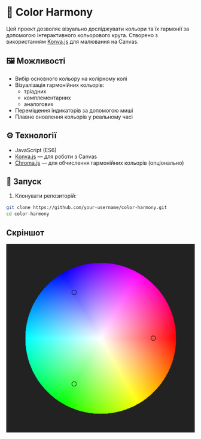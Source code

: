# 🎨 Color Harmony

Цей проект дозволяє візуально досліджувати кольори та їх гармонії за допомогою інтерактивного кольорового круга. Створено з використанням [Konva.js](https://konvajs.org/) для малювання на Canvas.

## 🖼️ Можливості

- Вибір основного кольору на колірному колі
- Візуалізація гармонійних кольорів:
  - тріадних
  - комплементарних
  - аналогових
- Переміщення індикаторів за допомогою миші
- Плавне оновлення кольорів у реальному часі

## ⚙️ Технології

- JavaScript (ES6)
- [Konva.js](https://konvajs.org/) — для роботи з Canvas
- [Chroma.js](https://gka.github.io/chroma.js/) — для обчислення гармонійних кольорів (опціонально)

## 🚀 Запуск

1. Клонувати репозиторій:

```bash
git clone https://github.com/your-username/color-harmony.git
cd color-harmony
```

## Скріншот 

![Скріншот інтерфейсу](screenshot.png)
